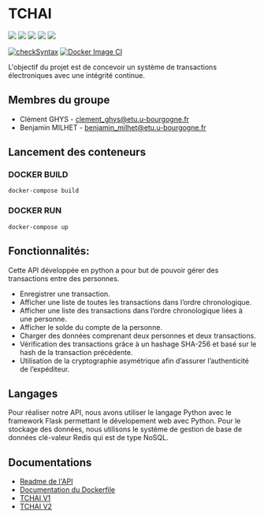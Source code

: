 # TCHAI

<img src="https://img.shields.io/badge/Python-FFD43B?style=for-the-badge&logo=python&logoColor=blue" /> <img src="https://img.shields.io/badge/Flask-000000?style=for-the-badge&logo=flask&logoColor=white" /> <img src="https://img.shields.io/badge/redis-%23DD0031.svg?&style=for-the-badge&logo=redis&logoColor=white" /> <img src="https://img.shields.io/badge/Docker-2CA5E0?style=for-the-badge&logo=docker&logoColor=white" /> <img src="https://img.shields.io/badge/GitHub_Actions-2088FF?style=for-the-badge&logo=github-actions&logoColor=white" />

[![checkSyntax](https://github.com/clement-gh/Tchai-Clement-GHYS-Benjamin-MILHET/actions/workflows/main.yml/badge.svg)](https://github.com/clement-gh/Tchai-Clement-GHYS-Benjamin-MILHET/actions/workflows/main.yml)
[![Docker Image CI](https://github.com/clement-gh/Tchai-Clement-GHYS-Benjamin-MILHET/actions/workflows/docker.yml/badge.svg)](https://github.com/clement-gh/Tchai-Clement-GHYS-Benjamin-MILHET/actions/workflows/docker.yml)

L'objectif du projet est de concevoir un système de transactions électroniques avec une intégrité continue.

## Membres du groupe
 - Clément GHYS - clement_ghys@etu.u-bourgogne.fr
 - Benjamin MILHET - benjamin_milhet@etu.u-bourgogne.fr

## Lancement des conteneurs

### DOCKER BUILD 
```
docker-compose build
```

### DOCKER RUN
```
docker-compose up
```

## Fonctionnalités:
Cette API développée en python a pour but de pouvoir gérer des transactions entre des personnes. 

 - Enregistrer une transaction.
 - Afficher une liste de toutes les transactions dans l’ordre chronologique.
 - Afficher une liste des transactions dans l’ordre chronologique liées à une personne.
 - Afficher le solde du compte de la personne.
 - Charger des données comprenant deux personnes et deux transactions.
 - Vérification des transactions grâce à un hashage SHA-256 et basé sur le hash de la transaction précédente.
 - Utilisation de la cryptographie asymétrique afin d’assurer l’authenticité de l’expéditeur.

## Langages
Pour réaliser notre API, nous avons utiliser le langage Python avec le framework Flask permettant le dévelopement web avec Python. Pour le stockage des données, nous utilisons le système de gestion de base de données clé-valeur Redis qui est de type NoSQL.

## Documentations

 - [Readme de l'API](https://github.com/clement-gh/Tchai-Clement-GHYS-Benjamin-MILHET/blob/main/README_API.md)
 - [Documentation du Dockerfile](https://github.com/clement-gh/Tchai-Clement-GHYS-Benjamin-MILHET/blob/main/README_Dockerfile.md)
 - [TCHAI V1](https://github.com/clement-gh/Tchai-Clement-GHYS-Benjamin-MILHET/blob/main/README_TCHAI_V1.md)
 - [TCHAI V2](https://github.com/clement-gh/Tchai-Clement-GHYS-Benjamin-MILHET/blob/main/README_TCHAI_V2.md)
